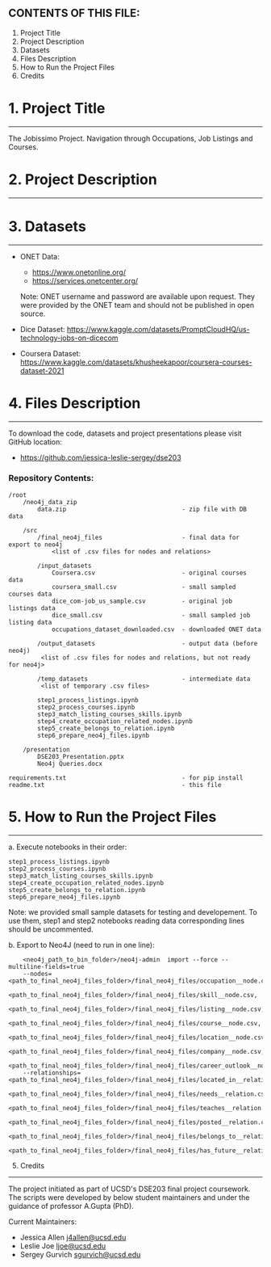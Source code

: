 ## CONTENTS OF THIS FILE:

1. Project Title
2. Project Description
3. Datasets
4. Files Description
5. How to Run the Project Files
6. Credits

# 1. Project Title
--------

The Jobissimo Project. Navigation through Occupations, Job Listings and Courses.



# 2. Project Description
--------

# 3. Datasets
--------
- ONET Data:
    - https://www.onetonline.org/
    - https://services.onetcenter.org/

    Note: ONET username and password are available upon request. They were provided
by the ONET team and should not be published in open source.

- Dice Dataset:
    https://www.kaggle.com/datasets/PromptCloudHQ/us-technology-jobs-on-dicecom

- Coursera Dataset:
https://www.kaggle.com/datasets/khusheekapoor/coursera-courses-dataset-2021

# 4. Files Description
--------
To download the code, datasets and project presentations please visit GitHub location:
- https://github.com/jessica-leslie-sergey/dse203

### Repository Contents:
```
/root
    /neo4j_data_zip
        data.zip                                - zip file with DB data

    /src
        /final_neo4j_files                      - final data for export to neo4j
            <list of .csv files for nodes and relations>
	    
        /input_datasets
            Coursera.csv                        - original courses data
            coursera_small.csv                  - small sampled courses data
            dice_com-job_us_sample.csv          - original job listings data
            dice_small.csv                      - small sampled job listing data
            occupations_dataset_downloaded.csv  - downloaded ONET data

        /output_datasets                        - output data (before neo4j)
	     <list of .csv files for nodes and relations, but not ready for neo4j>
	     
        /temp_datasets                          - intermediate data
	     <list of temporary .csv files>
	     
        step1_process_listings.ipynb
        step2_process_courses.ipynb
        step3_match_listing_courses_skills.ipynb
        step4_create_occupation_related_nodes.ipynb
        step5_create_belongs_to_relation.ipynb
        step6_prepare_neo4j_files.ipynb

    /presentation
        DSE203_Presentation.pptx
        Neo4j Queries.docx

requirements.txt                                - for pip install
readme.txt                                      - this file
```


# 5. How to Run the Project Files
-----------
a. Execute notebooks in their order:

    step1_process_listings.ipynb
    step2_process_courses.ipynb
    step3_match_listing_courses_skills.ipynb
    step4_create_occupation_related_nodes.ipynb
    step5_create_belongs_to_relation.ipynb
    step6_prepare_neo4j_files.ipynb

Note:   we provided small sample datasets for testing and developement.
        To use them, step1 and step2 notebooks reading data corresponding lines
        should be uncommented.

b. Export to Neo4J (need to run in one line):
```
    <neo4j_path_to_bin_folder>/neo4j-admin  import --force --multiline-fields=true
    --nodes=<path_to_final_neo4j_files_folder>/final_neo4j_files/occupation__node.csv,
    <path_to_final_neo4j_files_folder>/final_neo4j_files/skill__node.csv,
    <path_to_final_neo4j_files_folder>/final_neo4j_files/listing__node.csv,
    <path_to_final_neo4j_files_folder>/final_neo4j_files/course__node.csv,
    <path_to_final_neo4j_files_folder>/final_neo4j_files/location__node.csv,
    <path_to_final_neo4j_files_folder>/final_neo4j_files/company__node.csv,
    <path_to_final_neo4j_files_folder>/final_neo4j_files/career_outlook__node.csv
    --relationships=<path_to_final_neo4j_files_folder>/final_neo4j_files/located_in__relation.csv,
    <path_to_final_neo4j_files_folder>/final_neo4j_files/needs__relation.csv,
    <path_to_final_neo4j_files_folder>/final_neo4j_files/teaches__relation.csv,
    <path_to_final_neo4j_files_folder>/final_neo4j_files/posted__relation.csv,
    <path_to_final_neo4j_files_folder>/final_neo4j_files/belongs_to__relation.csv,
    <path_to_final_neo4j_files_folder>/final_neo4j_files/has_future__relation.csv
```

5. Credits
-----------

The project initiated as part of UCSD's DSE203 final project coursework.
The scripts were developed by below student maintainers and under the guidance of professor A.Gupta (PhD).

Current Maintainers:
- Jessica Allen <j4allen@ucsd.edu>
- Leslie Joe <ljoe@ucsd.edu>
- Sergey Gurvich <sgurvich@ucsd.edu>
